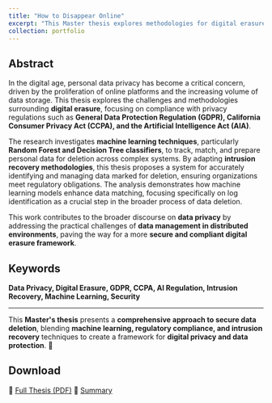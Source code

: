 ```yaml
---
title: "How to Disappear Online"
excerpt: "This Master thesis explores methodologies for digital erasure, focusing on data privacy, compliance with GDPR, CCPA, and AI regulations, and the use of machine learning to facilitate secure data deletion."
collection: portfolio
---
```


## Abstract

In the digital age, personal data privacy has become a critical concern, driven by the proliferation of online platforms and the increasing volume of data storage. This thesis explores the challenges and methodologies surrounding **digital erasure**, focusing on compliance with privacy regulations such as **General Data Protection Regulation (GDPR), California Consumer Privacy Act (CCPA), and the Artificial Intelligence Act (AIA)**.

The research investigates **machine learning techniques**, particularly **Random Forest and Decision Tree classifiers**, to track, match, and prepare personal data for deletion across complex systems. By adapting **intrusion recovery methodologies**, this thesis proposes a system for accurately identifying and managing data marked for deletion, ensuring organizations meet regulatory obligations. The analysis demonstrates how machine learning models enhance data matching, focusing specifically on log identification as a crucial step in the broader process of data deletion.

This work contributes to the broader discourse on **data privacy** by addressing the practical challenges of **data management in distributed environments**, paving the way for a more **secure and compliant digital erasure framework**.

## Keywords

**Data Privacy, Digital Erasure, GDPR, CCPA, AI Regulation, Intrusion Recovery, Machine Learning, Security**

---

This **Master's thesis** presents a **comprehensive approach to secure data deletion**, blending **machine learning, regulatory compliance, and intrusion recovery** techniques to create a framework for **digital privacy and data protection**. 🚀  

## Download

📄 [Full Thesis (PDF)](/files/95611-Joao-Reis-dissertacao.pdf)
🎤 [Summary](/files/95611-Joao-Reis-resumo.pdf)
